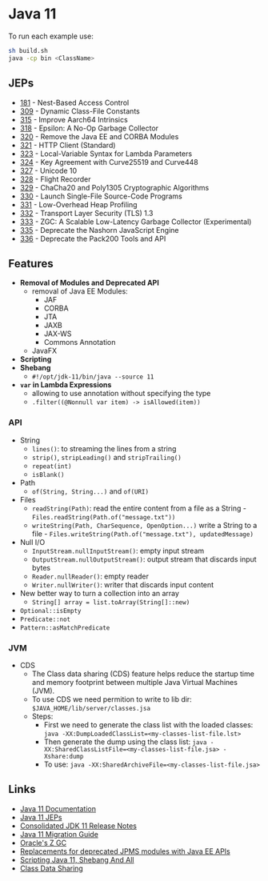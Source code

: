 # Java 11

To run each example use:

```sh
sh build.sh
java -cp bin <ClassName>
```

## JEPs

* [181](https://openjdk.java.net/jeps/181) - Nest-Based Access Control
* [309](https://openjdk.java.net/jeps/309) - Dynamic Class-File Constants
* [315](https://openjdk.java.net/jeps/315) - Improve Aarch64 Intrinsics
* [318](https://openjdk.java.net/jeps/318) - Epsilon: A No-Op Garbage Collector
* [320](https://openjdk.java.net/jeps/320) - Remove the Java EE and CORBA Modules
* [321](https://openjdk.java.net/jeps/321) - HTTP Client (Standard)
* [323](https://openjdk.java.net/jeps/323) - Local-Variable Syntax for Lambda Parameters
* [324](https://openjdk.java.net/jeps/324) - Key Agreement with Curve25519 and Curve448
* [327](https://openjdk.java.net/jeps/327) - Unicode 10
* [328](https://openjdk.java.net/jeps/328) - Flight Recorder
* [329](https://openjdk.java.net/jeps/329) - ChaCha20 and Poly1305 Cryptographic Algorithms
* [330](https://openjdk.java.net/jeps/330) - Launch Single-File Source-Code Programs
* [331](https://openjdk.java.net/jeps/331) - Low-Overhead Heap Profiling
* [332](https://openjdk.java.net/jeps/332) - Transport Layer Security (TLS) 1.3
* [333](https://openjdk.java.net/jeps/333) - ZGC: A Scalable Low-Latency Garbage Collector (Experimental)
* [335](https://openjdk.java.net/jeps/335) - Deprecate the Nashorn JavaScript Engine
* [336](https://openjdk.java.net/jeps/336) - Deprecate the Pack200 Tools and API

## Features

* **Removal of Modules and Deprecated API**
  * removal of Java EE Modules:
    * JAF
    * CORBA
    * JTA
    * JAXB
    * JAX-WS
    * Commons Annotation
  * JavaFX
* **Scripting**
* **Shebang**
  * `#!/opt/jdk-11/bin/java --source 11`
* **`var` in Lambda Expressions**
  * allowing to use annotation without specifying the type
  * `.filter((@Nonnull var item) -> isAllowed(item))`

### API

* String
  * `lines()`: to streaming the lines from a string
  * `strip()`, `stripLeading()` and `stripTrailing()`
  * `repeat(int)`
  * `isBlank()`
* Path
  * `of(String, String...)` and `of(URI)`
* Files
  * `readString(Path)`: read the entire content from a file as a String - `Files.readString(Path.of("message.txt"))`
  * `writeString(Path, CharSequence, OpenOption...)` write a String to a file - `Files.writeString(Path.of("message.txt"), updatedMessage)`
* Null I/O
  * `InputStream.nullInputStream()`: empty input stream
  * `OutputStream.nullOutputStream()`: output stream that discards input bytes
  * `Reader.nullReader()`: empty reader
  * `Writer.nullWriter()`: writer that discards input content
* New better way to turn a collection into an array
  * `String[] array = list.toArray(String[]::new)`
* `Optional::isEmpty`
* `Predicate::not`
* `Pattern::asMatchPredicate`

### JVM

* CDS
  * The Class data sharing (CDS) feature helps reduce the startup time and memory footprint between multiple Java Virtual Machines (JVM).
  * To use CDS we need permition to write to lib dir: `$JAVA_HOME/lib/server/classes.jsa`
  * Steps:
    * First we need to generate the class list with the loaded classes: `java -XX:DumpLoadedClassList=<my-classes-list-file.lst>`
    * Then generate the dump using the class list: `java -XX:SharedClassListFile=<my-classes-list-file.jsa> -Xshare:dump`
    * To use: `java -XX:SharedArchiveFile=<my-classes-list-file.jsa>`

## Links

* [Java 11 Documentation](https://docs.oracle.com/en/java/javase/11/index.html)
* [Java 11 JEPs](https://openjdk.java.net/projects/jdk/11/)
* [Consolidated JDK 11 Release Notes](https://www.oracle.com/java/technologies/javase/11all-relnotes.html)
* [Java 11 Migration Guide](https://blog.codefx.org/java/java-11-migration-guide/)
* [Oracle's Z GC](https://wiki.openjdk.java.net/display/zgc/Main)
* [Replacements for deprecated JPMS modules with Java EE APIs](https://stackoverflow.com/questions/48204141/replacements-for-deprecated-jpms-modules-with-java-ee-apis/48204154#48204154)
* [Scripting Java 11, Shebang And All](https://blog.codefx.org/java/scripting-java-shebang/)
* [Class Data Sharing](https://docs.oracle.com/en/java/javase/11/vm/class-data-sharing.html#GUID-EC975B2E-B4AB-45B4-B91F-51C3A264D0CE)

